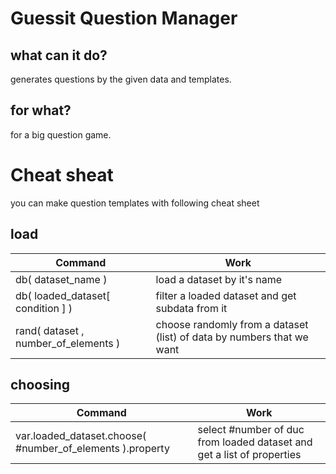 # Guessit Question Manager

## what can it do?
generates questions by the given data and templates.

## for what?
for a big question game.

# Cheat sheat
you can make question templates with following cheat sheet

## load
Command | Work
------- | -------
db( dataset_name ) | load a dataset by it's name
db( loaded_dataset[ condition ] ) | filter a loaded dataset and get subdata from it
rand( dataset , number_of_elements ) | choose randomly from a dataset (list) of data by numbers that we want

## choosing
Command | Work
------- | -------
var.loaded_dataset.choose( #number_of_elements ).property | select #number of duc from loaded dataset and get a list of properties
